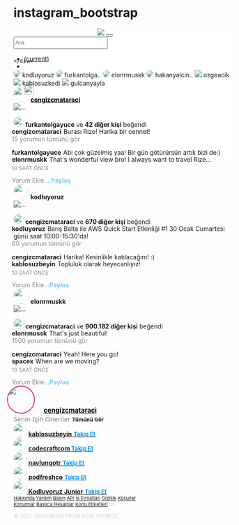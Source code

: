 # instagram_bootstrap
<!DOCTYPE html>
<html lang="tr">
  <head>
    <meta charset="UTF-8" />
    <meta name="viewport" content="width=device-width, initial-scale=1.0" />
    <link
      rel="stylesheet"
      href="https://cdn.jsdelivr.net/npm/bootstrap@4.5.3/dist/css/bootstrap.min.css"
      integrity="sha384-TX8t27EcRE3e/ihU7zmQxVncDAy5uIKz4rEkgIXeMed4M0jlfIDPvg6uqKI2xXr2"
      crossorigin="anonymous"
    />
    <link
      rel="stylesheet"
      href="https://use.fontawesome.com/releases/v5.15.1/css/all.css"
      integrity="sha384-vp86vTRFVJgpjF9jiIGPEEqYqlDwgyBgEF109VFjmqGmIY/Y4HV4d3Gp2irVfcrp"
      crossorigin="anonymous"
    />
    <link rel="stylesheet" href="css/style.css" />
    <title>Instagram</title>
  </head>
  <body>
    <div class="fixed-top" style="background-color: rgb(255,255,255);">
        <nav
        class="navbar navbar-expand-sm navbar-light border mb-3" style="height: 54px;"
      >
        <div class="logo" style="margin-left:192px ;">
              <a class="navbar-brand" href="#"
                ><img
                  src="https://www.instagram.com/static/images/web/mobile_nav_type_logo.png/735145cfe0a4.png"
              /></a>
              <button
                class="navbar-toggler"
                type="button"
                data-toggle="collapse"
                data-target="#navbarSupportedContent"
                aria-controls="navbarSupportedContent"
                aria-expanded="false"
                aria-label="Toggle navigation"
              >
                <span class="navbar-toggler-icon mr-5"></span>
              </button>
            </div>
        <div class="collapse navbar-collapse d-flex justify-content-center align-items-center ml-5">
          <form class="form-inline my-2 my-lg-0 ml-5 d-none d-sm-block ">
            <input
              class="form-control mr-sm-2 empty"
              type="search"
              placeholder="Ara"
              style="font-family: Arial, FontAwesome; height: 28px; width: 216px"
              aria-label="Search"
            />
          </form>
        </div>
        <div
          class="collapse navbar-collapse"
        >
          <ul class="navbar-nav">
            <li class="nav-item active">
              <a class="nav-link" href="#"
                ><i class="fas fa-home fa-lg mr-2 d-none d-sm-block mt-1"></i>
                <span class="sr-only">(current)</span></a
              >
            </li>
            <li class="nav-item">
              <a class="nav-link" href="#"
                ><i
                  class="fab fa-facebook-messenger fa-lg mr-2 mt-1"
                  style="color: black"
                ></i
              ></a>
            </li>
            <li class="nav-item">
              <a class="nav-link" href="#"
                ><i class="far fa-compass fa-lg mr-2 mt-1" style="color: black"></i
              ></a>
            </li>
            <li class="nav-item">
              <a class="nav-link" href="#"
                ><i class="far fa-heart fa-lg mr-2 mt-1" style="color: black"></i
              ></a>
            </li>
            <li class="nav-item">
              <a class="nav-link" href="https://www.instagram.com/cengizcmataraci" target="_blank"
                ><img
                  src="https://picsum.photos/id/1012/30/30"
                  class="mb-2"
                  style="width: 23px; height: 23px;  -radius: 50%;"
              /></a>
            </li>
          </ul>
        </div>
      </nav>

    </div>

<!--hikaye kısmı başlangıç-->
<div class="bg-white border-bottom-dark py-5 mt-5">
    <div class="container middlearea offset-4 mt-2" style="max-height: 200px !important;" >
      <div class="row">
        <div class="col-6  ms-2">
          <div class="card">
            <div class="card-body d-flex text-justify-center">
              <a href="https://www.instagram.com/kodluyoruz" style="text-decoration: none;" target="_blank">
              <img style="border-radius: 25px;"
                src="https://picsum.photos/id/0/30/30"
                class="storyphoto img-fluid mr-3"
              />
              <span class="storytext">kodluyoruz</span>
              </a>
              <a href="https://www.instagram.com/furkantolgayuce" style="text-decoration: none;" target="_blank">
              <img style="border-radius: 25px;"
                src="https://picsum.photos/id/275/30/30"
                class="storyphoto img-fluid"
              />
              <span class="storytext">furkantolga..</span>
            </a>
              <a href="https://www.instagram.com/elonrmuskk" style="text-decoration: none;" target="_blank">
              <img style="border-radius: 25px;"
                src="https://picsum.photos/id/27/30/30"
                class="storyphoto img-fluid"
              />
              <span class="storytext">elonrmuskk</span>
            </a>
              <a href="https://www.instagram.com/hakanyalcinkaya" style="text-decoration: none;" target="_blank">
              <img  style="border-radius: 25px;"
                src="https://picsum.photos/id/7/30/30"
                class="storyphoto img-fluid "
              />
            <span class="storytext">hakanyalcin..</span>
            </a>
              <a href="https://www.instagram.com/ozgeacik" style="text-decoration: none;" target="_blank">
              <img 
                src="https://picsum.photos/id/1/30/30"
                class="storyphoto img-fluid"
              />
            <span class="storytext mr-2">ozgeacik</span>
            </a>
              <a href="https://www.instagram.com/kablosuzkedi" style="text-decoration: none;" target="_blank">
              <img
                src="https://picsum.photos/id/7/30/30"
                class="storyphoto img-fluid"
              />
            <span class="storytext">kablosuzkedi</span>
            </a>
              <a href="https://www.instagram.com/gulcanyayla" style="text-decoration: none;" target="_blank">
              <img
                src="https://picsum.photos/id/277/30/30"
                class="storyphoto img-fluid"
              />
                <span class="storytext">gulcanyayla</span>
            </a>
            </div>
          </div>
          <!--hikaye kısmı bitiş-->
          <div class="card mt-3">
            <div class="card-header bg-white">
              <img
                src="https://picsum.photos/id/1012/30/30"                
                class="mr-2"
                style="width: 35px; height: 35px; border-radius: 50%"
              />
              <span class="postuserfont"><strong><a href="https://www.instagram.com/cengizcmataraci" target="_blank" style="color: black;">cengizcmataraci</a></strong></span>
              <span class="mt-2 "
                ><strong ><i class="mt-2 fas  fa-ellipsis-h"></i></strong
              ></span>
            </div>
            <img
              src="https://blog.biletbayi.com/wp-content/uploads/2019/12/rize.jpg"
              class="card-img-top"
              alt="..."
            />
            <ul
              class="list-group list-group-horizontal mt-1 border-0"
              style="list-style-type: none;"
            >
              <li class="nav-item">
                <a class="nav-link" href="#"
                  ><i
                    class="far fa-heart fa-lg"
                    style="color: black; position: relative; font-size: 23px"
                  ></i
                ></a>
              </li>
              <li class="nav-item">
                <a class="nav-link" href="#"
                  ><i
                    class="far fa-comment fa-lg"
                    style="
                      color: black;
                      position: relative;
                      font-size: 23px;
                      margin-left: -11px;
                    "
                  ></i
                ></a>
              </li>
              <li class="nav-item">
                <a class="nav-link" href="#"
                  ><i
                    class="far fa-paper-plane fa-lg"
                    style="
                      color: black;
                      position: relative;
                      font-size: 23px;
                      margin-left: -11px;
                    "
                  ></i
                ></a>
              </li>
              <span class="">
                <li class="nav-item ml-4">
                  <a class="nav-link ml-2" href="#"
                    ><i
                      class="far fa-bookmark fa-lg offset-7"
                      style="color: black; position: relative; font-size: 23px"
                    ></i
                  ></a>
                </li>
              </span>
            </ul>
            <span>
              <img
                src="https://picsum.photos/id/1012/30/30"                
                class="mb-1 ml-3"
                style="width: 23px; height: 23px; border-radius: 50%"
              />
              <span class="postuserfont"
                ><strong>furkantolgayuce</strong> ve
                <strong>42 diğer kişi</strong> beğendi</span
              >
            </span>
            <div class="card-body" style="margin-top: -15px">
              <p class="card-text postuserfont">
                <strong style="margin-left: -4px; margin-right: 5px"
                  >cengizcmataraci</strong
                >Burası Rize! Harika bir cennet!
              </p>
              <a href="#" style="text-decoration: none"
                ><p
                  class="card-text postuserfont"
                  style="
                    margin-left: -4px;
                    margin-top: -14px;
                    color: rgb(139, 133, 133);
                  "
                >
                  15 yorumun tümünü gör
                </p></a
              >
              <p class="card-text postuserfont">
                <strong style="margin-left: -4px; margin-right: 5px"
                  >furkantolgayuce</strong
                >Abi çok güzelmiş yaa! Bir gün götürürsün artık bizi de:)
              </p>
              <p class="card-text postuserfont" style="margin-top: -15px">
                <strong style="margin-left: -4px; margin-right: 5px"
                  >elonrmuskk</strong
                >That's wonderful view bro! I always want to travel Rize...
              </p>
              <p
                class="card-text"
                style="
                  margin-top: -10px;
                  margin-left: -4px;
                  font-size: 12px;
                  color: rgb(139, 133, 133);
                "
              >
                10 SAAT ÖNCE
              </p>
            </div>
            <div
              class="card-footer"
              style="
                color: rgb(139, 133, 133);
                font-family: -apple-system, BlinkMacSystemFont, 'Segoe UI',
                  Roboto, Oxygen, Ubuntu, Cantarell, 'Open Sans',
                  'Helvetica Neue', sans-serif;
                font-size: 14px;
              "
            >
              <span style="margin-left: -4px">Yorum Ekle...</span> 
              <span  style="color: #0095f6; opacity: 50%"
                ><strong class="float-right">Paylaş</strong></span
              >
            </div>
          </div>
          <div class="card">
            <div class="card-header bg-white">
              <img
                src="https://picsum.photos/id/0/30/30"                
                class="mr-2"
                style="width: 35px; height: 35px; border-radius: 50%"
              />
              <span class="postuserfont"><strong>kodluyoruz</strong></span>
              <span class="mt-2"
                ><strong><i class=" fas fa-ellipsis-h"></i></strong
              ></span>
            </div>
            <img
              src="https://pbs.twimg.com/media/Erx2B2bXAAEy7gO.jpg"
              class="card-img-top"
              alt="..."
            />
            <ul
              class="list-group list-group-horizontal mt-1 border-0"
              style="list-style-type: none;"
            >
              <li class="nav-item">
                <a class="nav-link" href="#"
                  ><i
                    class="far fa-heart fa-lg"
                    style="color: black; position: relative; font-size: 23px"
                  ></i
                ></a>
              </li>
              <li class="nav-item">
                <a class="nav-link" href="#"
                  ><i
                    class="far fa-comment fa-lg"
                    style="
                      color: black;
                      position: relative;
                      font-size: 23px;
                      margin-left: -11px;
                    "
                  ></i
                ></a>
              </li>
              <li class="nav-item">
                <a class="nav-link" href="#"
                  ><i
                    class="far fa-paper-plane fa-lg"
                    style="
                      color: black;
                      position: relative;
                      font-size: 23px;
                      margin-left: -11px;
                    "
                  ></i
                ></a>
              </li>
              <span class="">
                <li class="nav-item ml-4">
                  <a class="nav-link ml-2" href="#"
                    ><i
                      class="far fa-bookmark offset-7 fa-lg"
                      style="color: black; position: relative; font-size: 23px"
                    ></i
                  ></a>
                </li>
              </span>
            </ul>
            <span>
              <img
                src="https://picsum.photos/id/1012/30/30"                
                class="mb-1 ml-3"
                style="width: 23px; height: 23px; border-radius: 50%"
              />
              <span class="postuserfont"
                ><strong>cengizcmataraci</strong> ve
                <strong>670 diğer kişi</strong> beğendi</span
              >
            </span>
            <div class="card-body" style="margin-top: -15px">
              <p class="card-text postuserfont">
                <strong style="margin-left: -4px; margin-right: 5px"
                  >kodluyoruz</strong
                >Barış Balta ile AWS Quick Start Etkinliği #1 30 Ocak Cumartesi günü saat 10:00-15:30'da!
              </p>
              <a href="#" style="text-decoration: none"
                ><p
                  class="card-text postuserfont"
                  style="
                    margin-left: -4px;
                    margin-top: -14px;
                    color: rgb(139, 133, 133);
                  "
                >
                  60 yorumun tümünü gör
                </p></a
              >
              <p class="card-text postuserfont">
                <strong style="margin-left: -4px; margin-right: 5px"
                  >cengizcmataraci</strong
                >Harika! Kesinlikle katılacağım! :)
              </p>
              <p class="card-text postuserfont" style="margin-top: -15px">
                <strong style="margin-left: -4px; margin-right: 5px"
                  >kablosuzbeyin</strong
                >Topluluk olarak heyecanlıyız!
              </p>
              <p
                class="card-text"
                style="
                  margin-top: -10px;
                  margin-left: -4px;
                  font-size: 12px;
                  color: rgb(139, 133, 133);
                "
              >
                10 SAAT ÖNCE
              </p>
            </div>
            <div
              class="card-footer"
              style="
                color: rgb(139, 133, 133);
                font-family: -apple-system, BlinkMacSystemFont, 'Segoe UI',
                  Roboto, Oxygen, Ubuntu, Cantarell, 'Open Sans',
                  'Helvetica Neue', sans-serif;
                font-size: 14px;
              "
            >
              <span style="margin-left: -4px">Yorum Ekle...</span
              ><span class="" style="color: #0095f6; opacity: 50%"
                ><strong  class="float-right">Paylaş</strong></span
              >
            </div>
          </div>
          <div class="card mb-3">
            <div class="card-header bg-white">
              <img
                src="https://picsum.photos/id/27/30/30"                
                class="mr-2"
                style="width: 35px; height: 35px; border-radius: 50%"
              />
              <span class="postuserfont"><strong>elonrmuskk</strong></span>
              <span class="mt-2"
                ><strong><i class="fas fa-ellipsis-h"></i></strong
              ></span>
            </div>
            <img
              src="https://i.insider.com/5f1b201a5af6cc7e1b741330?width=1136&format=jpeg"
              class="card-img-top"
              alt="..."
            />
            <ul   
              class="list-group list-group-horizontal mt-1 border-0"
              style="list-style-type: none; border: 0"
            >
              <li class="nav-item">
                <a class="nav-link" href="#"
                  ><i
                    class="far fa-heart fa-lg"
                    style="color: black; position: relative; font-size: 23px"
                  ></i
                ></a>
              </li>
              <li class="nav-item">
                <a class="nav-link" href="#"
                  ><i
                    class="far fa-comment fa-lg"
                    style="
                      color: black;
                      position: relative;
                      font-size: 23px;
                      margin-left: -11px;
                    "
                  ></i
                ></a>
              </li>
              <li class="nav-item">
                <a class="nav-link" href="#"
                  ><i
                    class="far fa-paper-plane fa-lg"
                    style="
                      color: black;
                      position: relative;
                      font-size: 23px;
                      margin-left: -11px;
                    "
                  ></i
                ></a>
              </li>
              <span class="">
                <li class="nav-item ml-4">
                  <a class="nav-link ml-2" href="#"
                    ><i
                      class="far fa-bookmark offset-7 fa-lg"
                      style="color: black; position: relative; font-size: 23px"
                    ></i
                  ></a>
                </li>
              </span>
            </ul>
            <span>
              <img
                src="https://picsum.photos/id/1012/30/30"
                class="mb-1 ml-3"
                style="width: 23px; height: 23px; border-radius: 50%"
              />
              <span class="postuserfont"
                ><strong>cengizcmataraci</strong> ve
                <strong>900.182 diğer kişi</strong> beğendi</span
              >
            </span>
            <div class="card-body" style="margin-top: -15px">
              <p class="card-text postuserfont">
                <strong style="margin-left: -4px; margin-right: 5px"
                  >elonrmussk</strong
                >That's just beautiful!
              </p>
              <a href="#" style="text-decoration: none"
                ><p
                  class="card-text postuserfont"
                  style="
                    margin-left: -4px;
                    margin-top: -14px;
                    color: rgb(139, 133, 133);
                  "
                >
                  1500 yorumun tümünü gör
                </p></a
              >
              <p class="card-text postuserfont">
                <strong style="margin-left: -4px; margin-right: 5px"
                  >cengizcmataraci</strong
                >Yeah! Here you go!
              </p>
              <p class="card-text postuserfont" style="margin-top: -15px">
                <strong style="margin-left: -4px; margin-right: 5px"
                  >spacex</strong
                >When are we moving?
              </p>
              <p
                class="card-text"
                style="
                  margin-top: -10px;
                  margin-left: -4px;
                  font-size: 12px;
                  color: rgb(139, 133, 133);
                "
              >
                10 SAAT ÖNCE
              </p>
            </div>
            <div
              class="card-footer"
              style="
                color: rgb(139, 133, 133);
                font-family: -apple-system, BlinkMacSystemFont, 'Segoe UI',
                  Roboto, Oxygen, Ubuntu, Cantarell, 'Open Sans',
                  'Helvetica Neue', sans-serif;
                font-size: 14px;
              "
            >
              <span style="margin-left: -4px">Yorum Ekle...</span
              ><span class="" style="color: #0095f6; opacity: 50%"
                ><strong  class="float-right">Paylaş</strong></span
              >
            </div>
          </div>
        </div>
        <div class="col-3 ml-5 mt-2 d-none d-sm-block ">
          <div
            class=" card col-xs-12 rightpanel "
            id="sticky-sidebar"
            style="width: 18rem"
          >
            <div class="card-body d-flex" >
              <div>
                <a class="nav-link" href="#"
                  >
                  <span>
                  <img
                  src="https://picsum.photos/id/1012/30/30"
                    class=""
                    style="
                      width: 60px;
                      height: 60px;
                      border-radius: 50%;
                      border: 2px solid rgb(238, 39, 82);
                      margin-left: -15px;
                    "
                  /><span
                    class=""
                    style="
                      font-family: -apple-system, BlinkMacSystemFont, 'Segoe UI',
                        Roboto, Oxygen, Ubuntu, Cantarell, 'Open Sans',
                        'Helvetica Neue', sans-serif;
                      font-size: 15px;
                      color: black;
                      margin-left: 20px;
                    "
                    ><strong>cengizcmataraci</strong>
                    </span>
                  </span>
                </a>
                <div class="mt-2">
                  <span
                    class="mt-5"
                    style="
                      font-family: 'Segoe UI', Tahoma, Geneva, Verdana,
                        sans-serif;
                      font-size: 15px;
                      color: gray;
                    "
                    >Senin İçin Öneriler</span
                  >
                  <span
                    class="postuserfont mt-1"
                    style="font-size: 12px"
                    ><strong class="float-right">Tümünü Gör</strong></span
                  >
                </div>
                <div class="mt-2 ml-2">
                  <div>
                    <span
                      ><img
                      src="https://picsum.photos/id/26/30/30"
                        style="width: 30px; height: 30px; border-radius: 50%"
                      />
                    </span>
                    <a href="https://www.instagram.com/kablosuzbeyin" target="_blank">
                    <span class="postuserfont ml-2 mt-1"
                      ><strong>kablosuzbeyin</strong></span
                    >
                    <span
                      class="postuserfont"
                      style="font-size: 13px; color: #0095f6; margin-top: 5px "
                      ><strong class="float-right">Takip Et</strong></span
                    >
                    </a>
                  </div>
                  <div class="mt-3">
                    <span
                      ><img
                      src="https://picsum.photos/id/87/30/30"                        
                      style="width: 30px; height: 30px; border-radius: 50%"
                      />
                    </span>
                    <a href="https://www.instagram.com/codecraftcom" target="_blank">
                    <span class="postuserfont ml-2 mt-1"
                      ><strong>codecraftcom </strong></span
                    >
                    <span
                      class="postuserfont"
                      style="font-size: 13px; color: #0095f6; margin-top: 5px"
                      ><strong  class="float-right">Takip Et</strong></span
                    >
                    </a>
                  </div>
                  <div class="mt-3">
                    <span
                      ><img
                      src="https://picsum.photos/id/99/30/30"
                        style="width: 30px; height: 30px; border-radius: 50%"
                      />
                    </span>
                    <a href="https://www.instagram.com/navlungotr" target="_blank">
                    <span class="postuserfont ml-2 mt-1"
                      ><strong>navlungotr</strong></span
                    >
                    <span
                      class="postuserfont"
                      style="font-size: 13px; color: #0095f6; margin-top: 5px"
                      ><strong  class="float-right">Takip Et</strong></span
                    >
                    </a>
                  </div>
                  <div class="mt-3">
                    <span
                      ><img
                        src="https://picsum.photos/id/36/30/30"
                        style="width: 30px; height: 30px; border-radius: 50%"
                      />
                    </span>
                    <a href="https://www.instagram.com/podfreshco" target="_blank">
                    <span class="postuserfont ml-2 mt-1"
                      ><strong>podfreshco</strong></span
                    >
                    <span
                      class="postuserfont"
                      style="font-size: 13px; color: #0095f6; margin-top: 5px"
                      ><strong  class="float-right">Takip Et</strong></span
                    >
                  </div>
                  <div class="mt-3">
                    <span
                      ><img
                      src="https://picsum.photos/id/257/30/30"
                      style="width: 30px; height: 30px; border-radius: 50%"
                      />
                    </span>
                    <a href="https://www.instagram.com/kodluyoruz_junior" target="_blank">
                    <span class="postuserfont ml-2 mt-1"
                      ><strong>Kodluyoruz Junior</strong></span
                    >
                    <span
                      class="postuserfont"
                      style="font-size: 13px; color: #0095f6; margin-top: 5px"
                      ><strong  class="float-right">Takip Et</strong></span
                    >
                    </a>
                  </div>
                </div>
                <div class="ml-2 mt-2" style="color: lightgray; font-size: 11px; font-family: -apple-system, BlinkMacSystemFont, 'Segoe UI', Roboto, Oxygen, Ubuntu, Cantarell, 'Open Sans', 'Helvetica Neue', sans-serif;">
                  <span><a href="https://about.instagram.com/" target="_blank" class="rightpanellinks">Hakkında</a> <a href="https://help.instagram.com/" target="_blank" class="rightpanellinks">Yardım</a> <a href="https://about.instagram.com/blog/" class="rightpanellinks">Basın</a> <a href="https://www.instagram.com/developer/" class="rightpanellinks">API</a> <a href="https://www.instagram.com/about/jobs/" class="rightpanellinks">İş Fırsatları</a> <a href="https://www.instagram.com/legal/privacy/" class="rightpanellinks">Gizlilik</a></span>
                    <span><a href="https://www.instagram.com/legal/terms/" class="rightpanellinks">Koşullar</a> <a href="https://www.instagram.com/explore/locations/" class="rightpanellinks">Konumlar</a> <a href="https://www.instagram.com/directory/profiles/" class="rightpanellinks">Başlıca Hesaplar</a> <a href="https://www.instagram.com/directory/hashtags/" class="rightpanellinks">Konu Etiketleri</a> Dil</span>
                    <p></p>
                  <p style="font-size: 12px;">© 2021 INSTAGRAM FROM KODLUYORUZ</p>
                </div>
              </div>
              </div>
            </div>
          </div>
        </div>
      </div>
    </div>
  </body>
</html>
